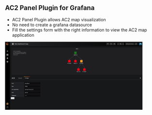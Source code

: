 ## AC2 Panel Plugin for Grafana
* AC2 Panel Plugin allows AC2 map visualization
* No need to create a grafana datasource
* Fill the settings form with the right information to view the AC2 map application

<img src="./src/img/plugin_screen.png" alt="drawing" width="90%"/>
